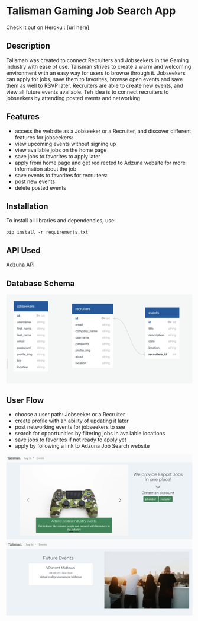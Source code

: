 # Talisman Gaming Job Search App

Check it out on Heroku : [url here]

## Description

Talisman was created to connect Recruiters and Jobseekers in the Gaming industry with ease of use. Talisman strives to create a warm and welcoming environment with an easy way for users to browse through it. Jobseekers can apply for jobs, save them to favorites, browse open events and save them as well to RSVP later. Recruiters are able to create new events, and view all future events available. Teh idea is to connect recruiters to jobseekers by attending posted events and networking.

## Features

- access the website as a Jobseeker or a Recruiter, and discover different features
  for jobseekers:
- view upcoming events without signing up
- view available jobs on the home page
- save jobs to favorites to apply later
- apply from home page and get redirected to Adzuna website for more information about the job
- save events to favorites
  for recruiters:
- post new events
- delete posted events

## Installation

To install all libraries and dependencies, use:
```
pip install -r requirements.txt
```

## API Used

[Adzuna API](https://api.adzuna.com)

## Database Schema

![db_image](./static/db.png)

## User Flow

- choose a user path: Jobseeker or a Recruiter
- create profile with an ability of updating it later
- post networking events for jobseekers to see
- search for opportunities by filtering jobs in available locations
- save jobs to favorites if not ready to apply yet
- apply by following a link to Adzuna Job Search website

![homepage_image](./static/homepage.png)
![events_image](./static/events.png)

